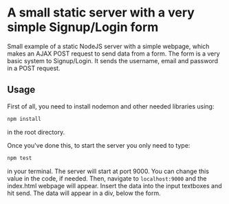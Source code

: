 # A small static server with a very simple Signup/Login form 

Small example of a static NodeJS server with a simple webpage, which makes an AJAX POST request to send data from a form.
The form is a very basic system to Signup/Login. It sends the username, email and password in a POST request.

## Usage

First of all, you need to install nodemon and other needed libraries using:
```bash
npm install
```
in the root directory.

Once you've done this, to start the server you only need to type:
```bash
npm test
```
in your terminal. The server will start at port 9000. You can change this value in the code, if needed.
Then, navigate to `localhost:9000` and the index.html webpage will appear.
Insert the data into the input textboxes and hit send. The data will appear in a div, below the form.
